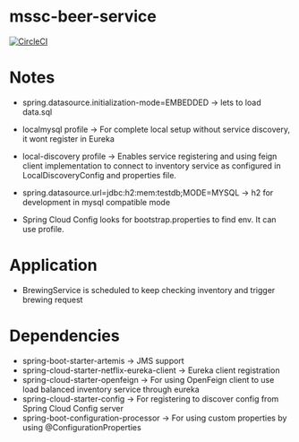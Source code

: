 # mssc-beer-service

[![CircleCI](https://circleci.com/gh/NagarajJB/mssc-beer-service.svg?style=svg)](https://circleci.com/gh/NagarajJB/mssc-beer-service)


# Notes
* spring.datasource.initialization-mode=EMBEDDED -> lets to load data.sql 
* localmysql profile -> For complete local setup without service discovery, it wont register in Eureka
* local-discovery profile -> Enables service registering and using feign client implementation to connect to inventory service as configured in LocalDiscoveryConfig and properties file.
* spring.datasource.url=jdbc:h2:mem:testdb;MODE=MYSQL -> h2 for development in mysql compatible mode

* Spring Cloud Config looks for bootstrap.properties to find env. It can use profile.

# Application
* BrewingService is scheduled to keep checking inventory and trigger brewing request

# Dependencies
* spring-boot-starter-artemis -> JMS support
* spring-cloud-starter-netflix-eureka-client -> Eureka client registration
* spring-cloud-starter-openfeign -> For using OpenFeign client to use load balanced inventory service through eureka
* spring-cloud-starter-config -> For registering to discover config from Spring Cloud Config server
* spring-boot-configuration-processor -> For using custom properties by using @ConfigurationProperties
